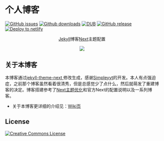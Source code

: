 # 个人博客

[![GitHub issues](https://img.shields.io/github/issues/ds19991999/ds19991999.github.io.svg)](https://github.com/ds19991999/ds19991999.github.io/issues)
[![Github downloads](https://img.shields.io/github/downloads/ds19991999/ds19991999.github.io/total.svg)](https://github.com/ds19991999/ds19991999.github.io/releases/latest)
[![DUB](https://img.shields.io/dub/l/vibe-d.svg)](https://github.com/ds19991999/ds19991999.github.io/blob/master/LICENSE)
[![GitHub release](https://img.shields.io/github/release/ds19991999/ds19991999.github.io.svg)](https://github.com/ds19991999/ds19991999.github.io/releases)
[![Deploy to netlify](http://image.creat.kim/picgo/button.svg)](https://app.netlify.com/start/deploy?repository=https://github.com/ds19991999/ds19991999.github.io&stack=cms)

<div align="center">
    <p><a href="https://www.jekyll.com.cn/">Jekyll</a>博客<a href="https://github.com/iissnan/hexo-theme-next">Next</a>主题配置</p>
  <a href="https://blog.creat.kim">
    <img src="http://image.creat.kim/picgo/20190318150454.png">
  </a>
</div>

## 关于本博客

本博客通过[jekyll-theme-next ](https://github.com/Simpleyyt/jekyll-theme-next)修改生成，感谢[Simpleyyt](https://github.com/Simpleyyt)的开发。本人有点强迫症，之前那个博客虽然看着很清秀，但是总感觉少了点什么，然后就萌发了重建博客的决定。博客搭建参考了[Next主题优化](https://zhuanlan.zhihu.com/p/30836436)和官方Next的配置说明以及一系列博客。

* 关于本博客更详细的介绍见：[Wiki页](https://github.com/ds19991999/ds19991999.github.io/wiki)

## License

<a rel="license" href="http://creativecommons.org/licenses/by-nc-sa/4.0/"><img alt="Creative Commons License" style="border-width:0" src="https://i.creativecommons.org/l/by-nc-sa/4.0/88x31.png" /></a>
